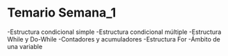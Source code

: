 # Temario Semana_1

-Estructura condicional simple
-Estructura condicional múltiple
-Estructura While y Do-While
-Contadores y acumuladores
-Estructura For
-Ámbito de una variable
